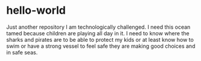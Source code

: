 # hello-world
Just another repository
I am technologically challenged. I need this ocean tamed because children are playing all day in it. I need to know where the sharks and pirates are to be able to protect my kids or at least know how to swim or have a strong vessel to feel safe they are making good choices and in safe seas.

